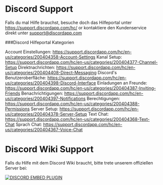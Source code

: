 <!-- TITLE: Support -->

# Discord Support
Falls du mal Hilfe brauchst, besuche doch das Hilfeportal unter https://support.discordapp.com/hc/ or kontaktiere den Kundenservice direkt unter support@discordapp.com

###Discord Hilfeportal Kategorien

Account Einstellungen: https://support.discordapp.com/hc/en-us/categories/200404358-Account-Settings
Kanal Setup: https://support.discordapp.com/hc/en-us/categories/200404377-Channel-Setup
Direktnachrichten: https://support.discordapp.com/hc/en-us/categories/200404408-Direct-Messaging
Discord's Benutzeroberfläche: https://support.discordapp.com/hc/en-us/categories/200404398-Discord-Interface
Einladungen an Freunde: https://support.discordapp.com/hc/en-us/categories/200404387-Inviting-Friends
Benachrichtigungen: https://support.discordapp.com/hc/en-us/categories/200404397-Notifications
Berechtigungen: https://support.discordapp.com/hc/en-us/categories/200404388-Permissions
Server Setup: https://support.discordapp.com/hc/en-us/categories/200404378-Server-Setup
Text Chat: https://support.discordapp.com/hc/en-us/categories/200404368-Text-Chat
Sprach Chat: https://support.discordapp.com/hc/en-us/categories/200404367-Voice-Chat

# Discord Wiki Support
Falls du Hilfe mit dem Discord Wiki braucht, bitte trete unserem offiziellen Server bei:

<a href="https://discord.gg/WHz5r3N">![DISCORD EMBED PLUGIN](https://discordapp.com/api/guilds/268800390961561601/widget.png?style=banner2)</a>
